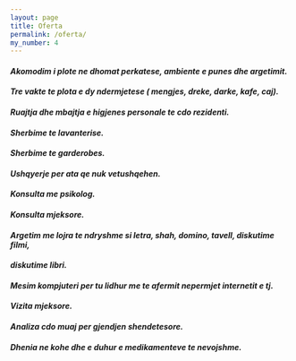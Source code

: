 ```yaml
---
layout: page
title: Oferta
permalink: /oferta/
my_number: 4
---
```


<h4><em>Akomodim i plote ne dhomat perkatese, ambiente e punes dhe argetimit.</em></h4>
<h4><em>Tre vakte te plota e dy ndermjetese ( mengjes, dreke, darke, kafe, caj).</em></h4>
<h4><em>Ruajtja dhe mbajtja e higjenes personale te cdo rezidenti.</em></h4>
<h4><em>Sherbime te lavanterise.</em></h4>
<h4><em>Sherbime te garderobes.</em></h4>
<h4><em>Ushqyerje per ata qe nuk vetushqehen.</em></h4>
<h4><em>Konsulta me psikolog.</em></h4>
<h4><em>Konsulta mjeksore.</em></h4>
<h4><em>Argetim me lojra te ndryshme si letra, shah, domino, tavell, diskutime filmi, </em></h4>
<h4><em>diskutime libri.</em></h4>
<h4><em>Mesim kompjuteri per tu lidhur me te afermit nepermjet internetit e tj.</em></h4>
<h4><em>Vizita mjeksore.</em></h4>
<h4><em>Analiza cdo muaj per gjendjen shendetesore.</em></h4>
<h4><em>Dhenia ne kohe dhe e duhur e medikamenteve te nevojshme. </em></h4>